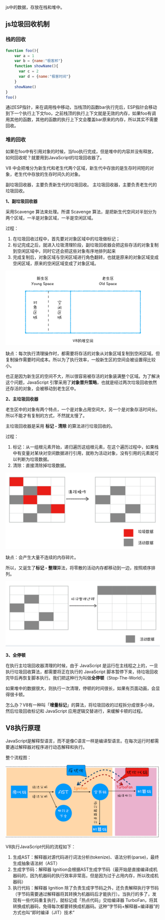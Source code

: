 js中的数据，存放在栈和堆中。

## js垃圾回收机制

### 栈的回收

```js
function foo(){
    var a = 1
    var b = {name:"极客邦"}
    function showName(){
      var c = 2
      var d = {name:"极客时间"}
    }
    showName()
}
foo()
```

通过ESP指针，来在调用栈中移动，当栈顶的函数bar执行完后，ESP指针会移动到下一个执行上下文foo，之前栈顶的执行上下文就是无效的内存，如果foo有调用其他的函数，其他的函数的执行上下文会覆盖bar原来的内存，所以其实不需要回收。

### 堆的回收

如果在foo中有引用对象的时候，当foo执行完成，但是堆中的内容并没有释放，如何回收呢？就要用到JavaScript的垃圾回收器了。

V8 中会把堆分为新生代和老生代两个区域，新生代中存放的是生存时间短的对象，老生代中存放的生存时间久的对象。

副垃圾回收器，主要负责新生代的垃圾回收。
主垃圾回收器，主要负责老生代的垃圾回收。

**1、副垃圾回收器**

采用Scavenge 算法来处理。所谓 Scavenge 算法，是把新生代空间对半划分为两个区域，一半是对象区域，一半是空闲区域。

过程：
1. 在垃圾回收过程中，首先要对对象区域中的垃圾做标记；
2. 标记完成之后，就进入垃圾清理阶段，副垃圾回收器会把这些存活的对象复制到空闲区域中，同时它还会把这些对象有序地排列起来
3. 完成复制后，对象区域与空闲区域进行角色翻转，也就是原来的对象区域变成空闲区域，原来的空闲区域变成了对象区域。

![](images/img-20240502190598.png)

缺点：每次执行清理操作时，都需要将存活的对象从对象区域复制到空闲区域。但复制操作需要时间成本。所以为了执行效率，一般新生区的空间会被设置得比较小。

也正是因为新生区的空间不大，所以很容易被存活的对象装满整个区域。为了解决这个问题，JavaScript 引擎采用了**对象晋升策略**，也就是经过两次垃圾回收依然还存活的对象，会被移动到老生区中。

**2、主垃圾回收器**

老生区中的对象有两个特点，一个是对象占用空间大，另一个是对象存活时间长。所以不能才有复制的方式，不然就太慢了。

主垃圾回收器是采用 **标记 - 清除** 的算法进行垃圾回收的。

过程：
1. 标记：从一组根元素开始，递归遍历这组根元素，在这个遍历过程中，如果栈中有变量对某块对空间数据进行引用，就称为活动对象，没有引用的元素就可以判断为垃圾数据。
2. 清除：直接清除掉垃圾数据。

![](images/img-20240502190529.png)

缺点：会产生大量不连续的内存碎片。

所以，又诞生了**标记 - 整理**算法，将零散的活动内存都移动到一边，按照顺序排列。

![](images/img-20240502190547.png)

**3、全停顿**

在执行主垃圾回收器清理的时候，由于 JavaScript 是运行在主线程之上的，一旦执行垃圾回收算法，都需要将正在执行的 JavaScript 脚本暂停下来，待垃圾回收完毕后再恢复脚本执行。我们把这种行为叫做**全停顿**（Stop-The-World）。

如果堆中的数据很大，则执行一次清理，停顿的时间很长，如果有页面动画，会显得很卡顿。

怎么办？V8有一种叫「**增量标记**」的算法，将垃圾回收的过程拆分成很多小块，然后垃圾回收标记和 JavaScript 应用逻辑交替进行，来缓解卡顿的过程。


## V8执行原理

JavaScript是解释型语言，而不是像C语言一样是编译型语言。在每次运行时都需要通过解释器对程序进行动态解释和执行。

整个流程图：

![](images/img-20240502190597.png)

V8执行JavaScript代码的流程如下：
1. 生成AST：解释器对源代码进行词法分析(tokenize)、语法分析(parse)，最终生成抽象语法树（AST）
2. 生成字节码：解释器 Ignition会根据AST生成字节码（最开始是直接编译成机器码的，因为机器码的执行效率非常高，但是因为过于占用内存，所以改成机器码）
3. 执行代码：解释器 Ignition 除了负责生成字节码之外，还负责解释执行字节码（字节码需要通过解释器将其转换为机器码后才能执行）。当执行的多了，发现有一些代码重复执行，就标记成「热点代码」交给编译器 TurboFan，将其转换成机器码，免得每次都要转换成机器码。这种“字节码+解释器+编译器”的方式也叫“即时编译（JIT）技术”



